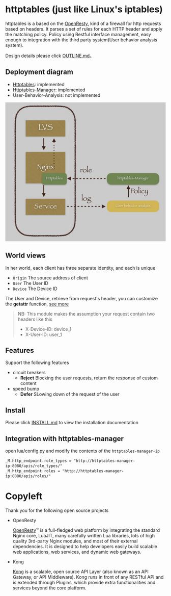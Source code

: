 # httptables (just like Linux's iptables)
httptables is a based on the [OpenResty](https://openresty.org/en/), kind of a firewall for http requests based on headers. It parses a set of rules for each HTTP header and apply the matching policy. Policy using Restful interface management, easy enough to integration with the third party system(User behavior analysis system).


Design details please click [OUTLINE.md](doc/OUTLINE中文版.md)。

## Deployment diagram

* [Httptables](https://github.com/WALL-E/httptables): implemented
* [Httptables-Manager](https://github.com/WALL-E/httptables-manager): implemented
* User-Behavior-Analysis: not implemented

![image](doc/httptables-infrastructure.png)

## World views 
In her world, each client has three separate identity, and each is unique

* `Origin` The source address of client
* `User`   The User ID
* `Device` The Device ID

The User and Device, retrieve from request's header, you can customize the **getattr** function, [see more](doc/lamda.md)

> NB: This module makes the assumption your request contain two headers like this
>
>  * X-Device-ID: device_1
>  * X-User-ID: user_1
 
## Features
Support the following features

* circuit breakers
  * **Reject** Blocking the user requests, return the response of custom content
* speed bump
  * **Defer** SLowing down of the request of the user

## Install
Please click [INSTALL.md](doc/INSTALL.md) to view the installation documentation

## Integration with httptables-manager
open lua/config.py and modify the contents of the `httptables-manager-ip`

```
_M.http_endpoint.role_types = "http://httptables-manager-ip:8080/apis/role_types/"
_M.http_endpoint.roles = "http://httptables-manager-ip:8080/apis/roles/"
```

# Copyleft
Thank you for the following open source projects


* OpenResty

  <span id="OpenResty">[OpenResty](https://openresty.org/en/)™</span> is a full-fledged web platform by integrating the standard Nginx core, LuaJIT, many carefully written Lua libraries, lots of high quality 3rd-party Nginx modules, and most of their external dependencies. It is designed to help developers easily build scalable web applications, web services, and dynamic web gateways.

* Kong

  [Kong](http://www.getkong.org/) is a scalable, open source API Layer (also known as an API Gateway, or API Middleware). Kong runs in front of any RESTful API and is extended through Plugins, which provide extra functionalities and services beyond the core platform.

